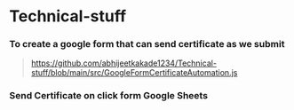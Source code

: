 # Technical-stuff

### To create a google form that can send certificate as we submit 
> https://github.com/abhijeetkakade1234/Technical-stuff/blob/main/src/GoogleFormCertificateAutomation.js

### Send Certificate on click form Google Sheets
> 